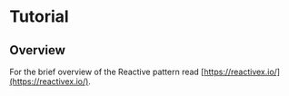 # Tutorial

## Overview
For the brief overview of the Reactive pattern read [https://reactivex.io/](https://reactivex.io/). 

